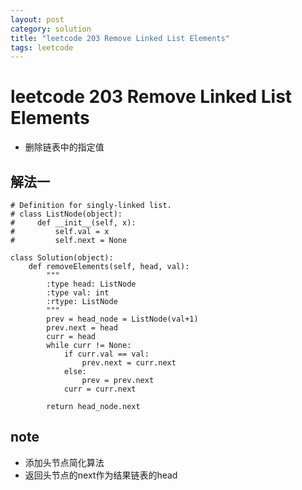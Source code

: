 ```yaml
---
layout: post
category: solution
title: "leetcode 203 Remove Linked List Elements"
tags: leetcode
---
```


# leetcode 203 Remove Linked List Elements

* 删除链表中的指定值

## 解法一
```
# Definition for singly-linked list.
# class ListNode(object):
#     def __init__(self, x):
#         self.val = x
#         self.next = None

class Solution(object):
    def removeElements(self, head, val):
        """
        :type head: ListNode
        :type val: int
        :rtype: ListNode
        """
        prev = head_node = ListNode(val+1)
        prev.next = head
        curr = head
        while curr != None:
            if curr.val == val:
                prev.next = curr.next
            else:
                prev = prev.next
            curr = curr.next
        
        return head_node.next
```

## note

* 添加头节点简化算法
* 返回头节点的next作为结果链表的head
